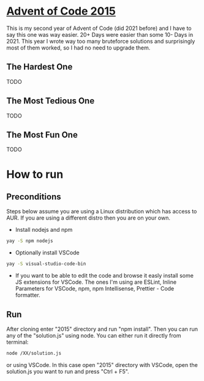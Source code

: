 # [Advent of Code 2015](https://adventofcode.com/2015)

This is my second year of Advent of Code (did 2021 before) and I have to say this one was way easier.
20+ Days were easier than some 10- Days in 2021. This year I wrote way too many bruteforce solutions
and surprisingly most of them worked, so I had no need to upgrade them.

## The Hardest One

TODO

## The Most Tedious One

TODO

## The Most Fun One

TODO

# How to run

## Preconditions

Steps below assume you are using a Linux distribution which has access to AUR. If you are
using a different distro then you are on your own.

- Install nodejs and npm

```bash
yay -S npm nodejs
```

- Optionally install VSCode

```bash
yay -S visual-studio-code-bin
```

- If you want to be able to edit the code and browse it easly install some JS extensions for VSCode.
The ones I'm using are ESLint, Inline Parameters for VSCode, npm, npm Intellisense, Prettier - Code formatter.

## Run

After cloning enter "2015" directory and run "npm install".
Then you can run any of the "solution.js" using node. You can
either run it directly from terminal:

```bash
node /XX/solution.js
```

or using VSCode. In this case open "2015" directory with VSCode,
open the solution.js you want to run and press "Ctrl + F5".
